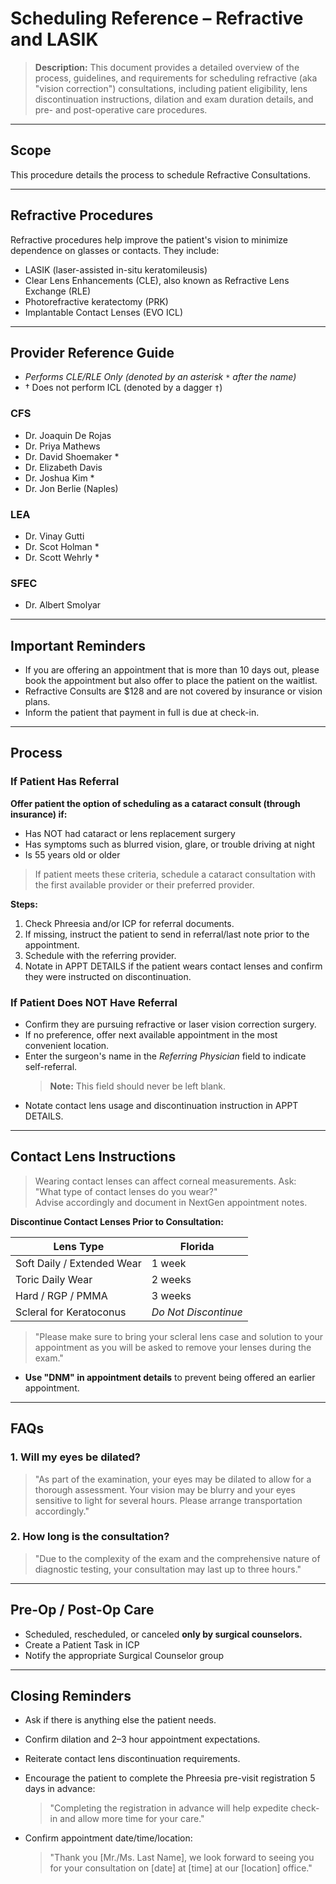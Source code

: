 # Scheduling Reference – Refractive and LASIK

> **Description:** This document provides a detailed overview of the process, guidelines, and requirements for scheduling refractive (aka "vision correction") consultations, including patient eligibility, lens discontinuation instructions, dilation and exam duration details, and pre- and post-operative care procedures.

---

## Scope

This procedure details the process to schedule Refractive Consultations.

---

## Refractive Procedures

Refractive procedures help improve the patient's vision to minimize dependence on glasses or contacts. They include:

- LASIK (laser-assisted in-situ keratomileusis)
- Clear Lens Enhancements (CLE), also known as Refractive Lens Exchange (RLE)
- Photorefractive keratectomy (PRK)
- Implantable Contact Lenses (EVO ICL)

---

## Provider Reference Guide

- *Performs CLE/RLE Only (denoted by an asterisk `*` after the name)*
- † Does not perform ICL (denoted by a dagger `†`)

### CFS

- Dr. Joaquin De Rojas  
- Dr. Priya Mathews  
- Dr. David Shoemaker *  
- Dr. Elizabeth Davis  
- Dr. Joshua Kim *  
- Dr. Jon Berlie (Naples)

### LEA

- Dr. Vinay Gutti  
- Dr. Scot Holman *  
- Dr. Scott Wehrly *

### SFEC

- Dr. Albert Smolyar

---

## Important Reminders

- If you are offering an appointment that is more than 10 days out, please book the appointment but also offer to place the patient on the waitlist.  
- Refractive Consults are $128 and are not covered by insurance or vision plans.  
- Inform the patient that payment in full is due at check-in.

---

## Process

### If Patient Has Referral

**Offer patient the option of scheduling as a cataract consult (through insurance) if:**

- Has NOT had cataract or lens replacement surgery  
- Has symptoms such as blurred vision, glare, or trouble driving at night  
- Is 55 years old or older

> If patient meets these criteria, schedule a cataract consultation with the first available provider or their preferred provider.

**Steps:**

1. Check Phreesia and/or ICP for referral documents.  
2. If missing, instruct the patient to send in referral/last note prior to the appointment.  
3. Schedule with the referring provider.  
4. Notate in APPT DETAILS if the patient wears contact lenses and confirm they were instructed on discontinuation.

### If Patient Does NOT Have Referral

- Confirm they are pursuing refractive or laser vision correction surgery.  
- If no preference, offer next available appointment in the most convenient location.  
- Enter the surgeon's name in the *Referring Physician* field to indicate self-referral.  
  > **Note:** This field should never be left blank.  
- Notate contact lens usage and discontinuation instruction in APPT DETAILS.

---

## Contact Lens Instructions

> Wearing contact lenses can affect corneal measurements. Ask:  
> "What type of contact lenses do you wear?"  
> Advise accordingly and document in NextGen appointment notes.

**Discontinue Contact Lenses Prior to Consultation:**

| Lens Type                  | Florida              |
| -------------------------- | -------------------- |
| Soft Daily / Extended Wear | 1 week               |
| Toric Daily Wear           | 2 weeks              |
| Hard / RGP / PMMA          | 3 weeks              |
| Scleral for Keratoconus    | *Do Not Discontinue* |

> "Please make sure to bring your scleral lens case and solution to your appointment as you will be asked to remove your lenses during the exam."

- **Use "DNM" in appointment details** to prevent being offered an earlier appointment.

---

## FAQs

### 1. Will my eyes be dilated?

> "As part of the examination, your eyes may be dilated to allow for a thorough assessment. Your vision may be blurry and your eyes sensitive to light for several hours. Please arrange transportation accordingly."

### 2. How long is the consultation?

> "Due to the complexity of the exam and the comprehensive nature of diagnostic testing, your consultation may last up to three hours."

---

## Pre-Op / Post-Op Care

- Scheduled, rescheduled, or canceled **only by surgical counselors.**  
- Create a Patient Task in ICP  
- Notify the appropriate Surgical Counselor group

---

## Closing Reminders

- Ask if there is anything else the patient needs.  
- Confirm dilation and 2–3 hour appointment expectations.  
- Reiterate contact lens discontinuation requirements.  
- Encourage the patient to complete the Phreesia pre-visit registration 5 days in advance:  
  > "Completing the registration in advance will help expedite check-in and allow more time for your care."

- Confirm appointment date/time/location:  
  > "Thank you [Mr./Ms. Last Name], we look forward to seeing you for your consultation on [date] at [time] at our [location] office." 
